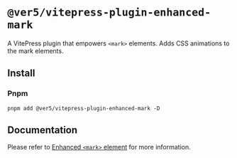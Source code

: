 # `@ver5/vitepress-plugin-enhanced-mark`

A VitePress plugin that empowers `<mark>` elements. Adds CSS animations to the mark elements.

## Install

### Pnpm

```shell
pnpm add @ver5/vitepress-plugin-enhanced-mark -D
```

## Documentation

Please refer to [Enhanced `<mark>` element](https://nolebase-integrations.ayaka.io/pages/en/integrations/vitepress-plugin-enhanced-mark/) for more information.
